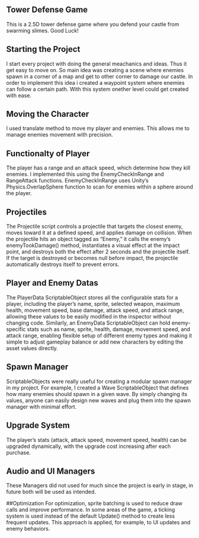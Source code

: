 ## Tower Defense Game
This is a 2.5D tower defense game where you defend your castle from swarming slimes. Good Luck!

## Starting the Project
I start every project with doing the general meachanics and ideas. Thus it get easy to move on.
So main idea was creating a scene where enemies spawn in a corner of a map and get to other corner to damage our castle. In order to implement this idea i created a waypoint system where enemies can follow a certain path. With this system onether level could get created with ease.

## Moving the Character
I used translate method to move my player and enemies. This allows me to manage enemies movement with precision.

## Functionalty of Player
The player has a range and an attack speed, which determine how they kill enemies. I implemented this using the EnemyCheckInRange and RangeAttack functions. EnemyCheckInRange uses Unity’s Physics.OverlapSphere function to scan for enemies within a sphere around the player.

## Projectiles
The Projectile script controls a projectile that targets the closest enemy, moves toward it at a defined speed, and applies damage on collision. When the projectile hits an object tagged as “Enemy,” it calls the enemy’s enemyTookDamage() method, instantiates a visual effect at the impact point, and destroys both the effect after 2 seconds and the projectile itself. If the target is destroyed or becomes null before impact, the projectile automatically destroys itself to prevent errors.

## Player and Enemy Datas
The PlayerData ScriptableObject stores all the configurable stats for a player, including the player’s name, sprite, selected weapon, maximum health, movement speed, base damage, attack speed, and attack range, allowing these values to be easily modified in the inspector without changing code. Similarly, an EnemyData ScriptableObject can hold enemy-specific stats such as name, sprite, health, damage, movement speed, and attack range, enabling flexible setup of different enemy types and making it simple to adjust gameplay balance or add new characters by editing the asset values directly.

## Spawn Manager
ScriptableObjects were really useful for creating a modular spawn manager in my project. For example, I created a Wave ScriptableObject that defines how many enemies should spawn in a given wave. By simply changing its values, anyone can easily design new waves and plug them into the spawn manager with minimal effort.

## Upgrade System

The player’s stats (attack, attack speed, movement speed, health) can be upgraded dynamically, with the upgrade cost increasing after each purchase.

## Audio and UI Managers
These Managers did not used for much since the project is early in stage, in future both will be used as intended.

##Optimization
For optimization, sprite batching is used to reduce draw calls and improve performance.
In some areas of the game, a ticking system is used instead of the default Update() method to create less frequent updates. This approach is applied, for example, to UI updates and enemy behaviors.
